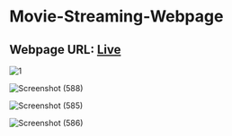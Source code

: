 # Movie-Streaming-Webpage

## Webpage URL: [Live](https://adityapandey1111.github.io/Movie-Streaming-Webpage/)

![1](https://github.com/adityapandey1111/Movie-Streaming-Landing-Page/assets/114282369/bd523d57-3ce8-48c0-9f5e-dd227fa460fa)

![Screenshot (588)](https://github.com/adityapandey1111/Movie-Streaming-Landing-Page/assets/114282369/4ac6ba3c-5fd6-40f4-9f5f-185173383214)

![Screenshot (585)](https://github.com/adityapandey1111/Movie-Streaming-Landing-Page/assets/114282369/4c74c5db-8ff3-4d36-90c0-8d44bd9b4f63)

![Screenshot (586)](https://github.com/adityapandey1111/Movie-Streaming-Landing-Page/assets/114282369/9d164d17-bbbd-4a6f-956b-cf824d1b8d77)

